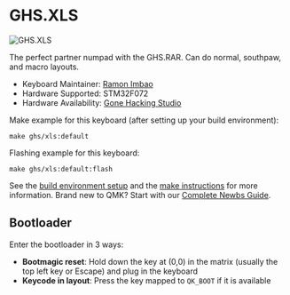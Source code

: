 # GHS.XLS

![GHS.XLS](https://i.imgur.com/5g5kw2sl.jpg)

The perfect partner numpad with the GHS.RAR. Can do normal, southpaw, and macro layouts.

* Keyboard Maintainer: [Ramon Imbao](https://github.com/ramonimbao)
* Hardware Supported: STM32F072
* Hardware Availability: [Gone Hacking Studio](https://gonehacking.studio/)

Make example for this keyboard (after setting up your build environment):

    make ghs/xls:default

Flashing example for this keyboard:

    make ghs/xls:default:flash

See the [build environment setup](https://docs.qmk.fm/#/getting_started_build_tools) and the [make instructions](https://docs.qmk.fm/#/getting_started_make_guide) for more information. Brand new to QMK? Start with our [Complete Newbs Guide](https://docs.qmk.fm/#/newbs).

## Bootloader

Enter the bootloader in 3 ways:

* **Bootmagic reset**: Hold down the key at (0,0) in the matrix (usually the top left key or Escape) and plug in the keyboard
* **Keycode in layout**: Press the key mapped to `QK_BOOT` if it is available
